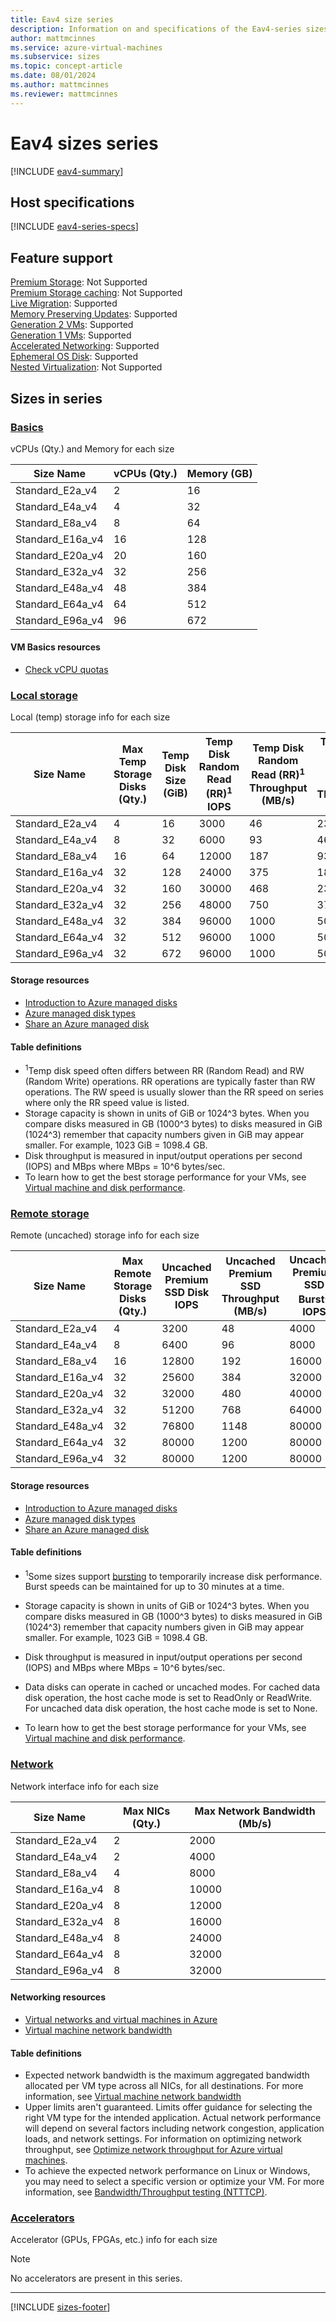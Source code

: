 ```yaml
---
title: Eav4 size series
description: Information on and specifications of the Eav4-series sizes
author: mattmcinnes
ms.service: azure-virtual-machines
ms.subservice: sizes
ms.topic: concept-article
ms.date: 08/01/2024
ms.author: mattmcinnes
ms.reviewer: mattmcinnes
---
```


# Eav4 sizes series

[!INCLUDE [eav4-summary](./includes/eav4-series-summary.md)]

## Host specifications
[!INCLUDE [eav4-series-specs](./includes/eav4-series-specs.md)]

## Feature support
[Premium Storage](../../premium-storage-performance.md): Not Supported <br>[Premium Storage caching](../../premium-storage-performance.md): Not Supported <br>[Live Migration](../../maintenance-and-updates.md): Supported <br>[Memory Preserving Updates](../../maintenance-and-updates.md): Supported <br>[Generation 2 VMs](../../generation-2.md): Supported <br>[Generation 1 VMs](../../generation-2.md): Supported <br>[Accelerated Networking](/azure/virtual-network/create-vm-accelerated-networking-cli): Supported <br>[Ephemeral OS Disk](../../ephemeral-os-disks.md): Supported <br>[Nested Virtualization](/virtualization/hyper-v-on-windows/user-guide/nested-virtualization): Not Supported <br>

## Sizes in series

### [Basics](#tab/sizebasic)

vCPUs (Qty.) and Memory for each size

| Size Name | vCPUs (Qty.) | Memory (GB) |
| --- | --- | --- |
| Standard_E2a_v4 | 2 | 16 |
| Standard_E4a_v4 | 4 | 32 |
| Standard_E8a_v4 | 8 | 64 |
| Standard_E16a_v4 | 16 | 128 |
| Standard_E20a_v4 | 20 | 160 |
| Standard_E32a_v4 | 32 | 256 |
| Standard_E48a_v4 | 48 | 384 |
| Standard_E64a_v4 | 64 | 512 |
| Standard_E96a_v4 | 96 | 672 |

#### VM Basics resources
- [Check vCPU quotas](../../../virtual-machines/quotas.md)

### [Local storage](#tab/sizestoragelocal)

Local (temp) storage info for each size

| Size Name | Max Temp Storage Disks (Qty.) | Temp Disk Size (GiB) | Temp Disk Random Read (RR)<sup>1</sup> IOPS | Temp Disk Random Read (RR)<sup>1</sup> Throughput (MB/s) | Temp Disk Random Write (RW)<sup>1</sup> Throughput (MB/s) |
| --- | --- | --- | --- | --- | --- |
| Standard_E2a_v4 | 4 | 16 | 3000 | 46 | 23 |
| Standard_E4a_v4 | 8 | 32 | 6000 | 93 | 46 |
| Standard_E8a_v4 | 16 | 64 | 12000 | 187 | 93 |
| Standard_E16a_v4 | 32 | 128 | 24000 | 375 | 187 |
| Standard_E20a_v4 | 32 | 160 | 30000 | 468 | 234 |
| Standard_E32a_v4 | 32 | 256 | 48000 | 750 | 375 |
| Standard_E48a_v4 | 32 | 384 | 96000 | 1000 | 500 |
| Standard_E64a_v4 | 32 | 512 | 96000 | 1000 | 500 |
| Standard_E96a_v4 | 32 | 672 | 96000 | 1000 | 500 |

#### Storage resources
- [Introduction to Azure managed disks](../../../virtual-machines/managed-disks-overview.md)
- [Azure managed disk types](../../../virtual-machines/disks-types.md)
- [Share an Azure managed disk](../../../virtual-machines/disks-shared.md)

#### Table definitions
- <sup>1</sup>Temp disk speed often differs between RR (Random Read) and RW (Random Write) operations. RR operations are typically faster than RW operations. The RW speed is usually slower than the RR speed on series where only the RR speed value is listed.
- Storage capacity is shown in units of GiB or 1024^3 bytes. When you compare disks measured in GB (1000^3 bytes) to disks measured in GiB (1024^3) remember that capacity numbers given in GiB may appear smaller. For example, 1023 GiB = 1098.4 GB.
- Disk throughput is measured in input/output operations per second (IOPS) and MBps where MBps = 10^6 bytes/sec.
- To learn how to get the best storage performance for your VMs, see [Virtual machine and disk performance](../../../virtual-machines/disks-performance.md).

### [Remote storage](#tab/sizestorageremote)

Remote (uncached) storage info for each size

| Size Name | Max Remote Storage Disks (Qty.) | Uncached Premium SSD Disk IOPS | Uncached Premium SSD Throughput (MB/s) | Uncached Premium SSD Burst<sup>1</sup> IOPS | Uncached Premium SSD Burst<sup>1</sup> Throughput (MB/s) |
| --- | --- | --- | --- | --- | --- |
| Standard_E2a_v4 | 4 | 3200 | 48 | 4000 | 200 |
| Standard_E4a_v4 | 8 | 6400 | 96 | 8000 | 200 |
| Standard_E8a_v4 | 16 | 12800 | 192 | 16000 | 400 |
| Standard_E16a_v4 | 32 | 25600 | 384 | 32000 | 800 |
| Standard_E20a_v4 | 32 | 32000 | 480 | 40000 | 1000 |
| Standard_E32a_v4 | 32 | 51200 | 768 | 64000 | 1600 |
| Standard_E48a_v4 | 32 | 76800 | 1148 | 80000 | 2000 |
| Standard_E64a_v4 | 32 | 80000 | 1200 | 80000 | 2000 |
| Standard_E96a_v4 | 32 | 80000 | 1200 | 80000 | 2000 |

#### Storage resources
- [Introduction to Azure managed disks](../../../virtual-machines/managed-disks-overview.md)
- [Azure managed disk types](../../../virtual-machines/disks-types.md)
- [Share an Azure managed disk](../../../virtual-machines/disks-shared.md)

#### Table definitions
- <sup>1</sup>Some sizes support [bursting](../../disk-bursting.md) to temporarily increase disk performance. Burst speeds can be maintained for up to 30 minutes at a time.

- Storage capacity is shown in units of GiB or 1024^3 bytes. When you compare disks measured in GB (1000^3 bytes) to disks measured in GiB (1024^3) remember that capacity numbers given in GiB may appear smaller. For example, 1023 GiB = 1098.4 GB.
- Disk throughput is measured in input/output operations per second (IOPS) and MBps where MBps = 10^6 bytes/sec.
- Data disks can operate in cached or uncached modes. For cached data disk operation, the host cache mode is set to ReadOnly or ReadWrite. For uncached data disk operation, the host cache mode is set to None.
- To learn how to get the best storage performance for your VMs, see [Virtual machine and disk performance](../../../virtual-machines/disks-performance.md).


### [Network](#tab/sizenetwork)

Network interface info for each size

| Size Name | Max NICs (Qty.) | Max Network Bandwidth (Mb/s) |
| --- | --- | --- |
| Standard_E2a_v4 | 2 | 2000 |
| Standard_E4a_v4 | 2 | 4000 |
| Standard_E8a_v4 | 4 | 8000 |
| Standard_E16a_v4 | 8 | 10000 |
| Standard_E20a_v4 | 8 | 12000 |
| Standard_E32a_v4 | 8 | 16000 |
| Standard_E48a_v4 | 8 | 24000 |
| Standard_E64a_v4 | 8 | 32000 |
| Standard_E96a_v4 | 8 | 32000 |

#### Networking resources
- [Virtual networks and virtual machines in Azure](/azure/virtual-network/network-overview)
- [Virtual machine network bandwidth](/azure/virtual-network/virtual-machine-network-throughput)

#### Table definitions
- Expected network bandwidth is the maximum aggregated bandwidth allocated per VM type across all NICs, for all destinations. For more information, see [Virtual machine network bandwidth](/azure/virtual-network/virtual-machine-network-throughput)
- Upper limits aren't guaranteed. Limits offer guidance for selecting the right VM type for the intended application. Actual network performance will depend on several factors including network congestion, application loads, and network settings. For information on optimizing network throughput, see [Optimize network throughput for Azure virtual machines](/azure/virtual-network/virtual-network-optimize-network-bandwidth). 
-  To achieve the expected network performance on Linux or Windows, you may need to select a specific version or optimize your VM. For more information, see [Bandwidth/Throughput testing (NTTTCP)](/azure/virtual-network/virtual-network-bandwidth-testing).

### [Accelerators](#tab/sizeaccelerators)

Accelerator (GPUs, FPGAs, etc.) info for each size

> [!NOTE]
> No accelerators are present in this series.

---

[!INCLUDE [sizes-footer](../includes/sizes-footer.md)]

